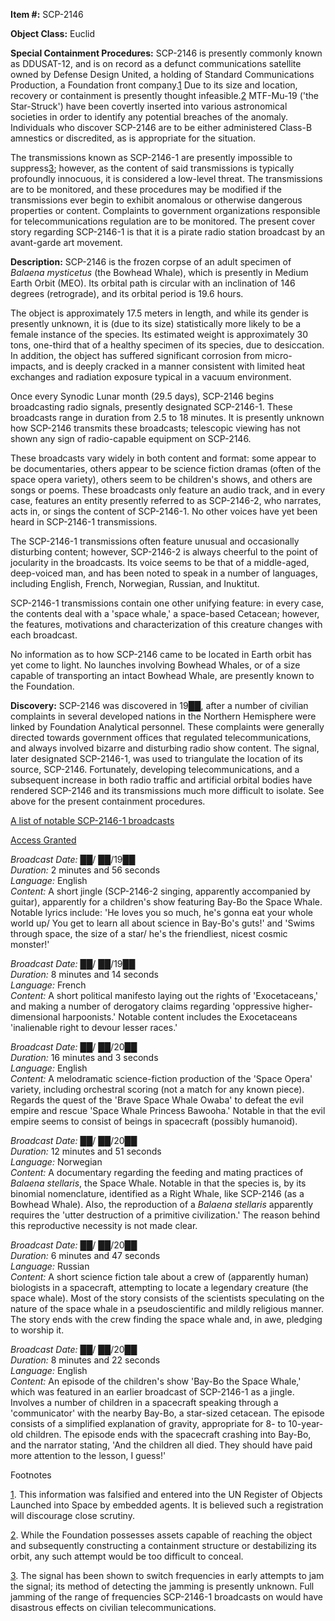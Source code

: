 **Item #:** SCP-2146

**Object Class:** Euclid

**Special Containment Procedures:** SCP-2146 is presently commonly known as DDUSAT-12, and is on record as a defunct communications satellite owned by Defense Design United, a holding of Standard Communications Production, a Foundation front company.[1](javascript:;) Due to its size and location, recovery or containment is presently thought infeasible.[2](javascript:;) MTF-Mu-19 ('the Star-Struck') have been covertly inserted into various astronomical societies in order to identify any potential breaches of the anomaly. Individuals who discover SCP-2146 are to be either administered Class-B amnestics or discredited, as is appropriate for the situation.

The transmissions known as SCP-2146-1 are presently impossible to suppress[3](javascript:;); however, as the content of said transmissions is typically profoundly innocuous, it is considered a low-level threat. The transmissions are to be monitored, and these procedures may be modified if the transmissions ever begin to exhibit anomalous or otherwise dangerous properties or content. Complaints to government organizations responsible for telecommunications regulation are to be monitored. The present cover story regarding SCP-2146-1 is that it is a pirate radio station broadcast by an avant-garde art movement.

**Description:** SCP-2146 is the frozen corpse of an adult specimen of _Balaena mysticetus_ (the Bowhead Whale), which is presently in Medium Earth Orbit (MEO). Its orbital path is circular with an inclination of 146 degrees (retrograde), and its orbital period is 19.6 hours.

The object is approximately 17.5 meters in length, and while its gender is presently unknown, it is (due to its size) statistically more likely to be a female instance of the species. Its estimated weight is approximately 30 tons, one-third that of a healthy specimen of its species, due to desiccation. In addition, the object has suffered significant corrosion from micro-impacts, and is deeply cracked in a manner consistent with limited heat exchanges and radiation exposure typical in a vacuum environment.

Once every Synodic Lunar month (29.5 days), SCP-2146 begins broadcasting radio signals, presently designated SCP-2146-1. These broadcasts range in duration from 2.5 to 18 minutes. It is presently unknown how SCP-2146 transmits these broadcasts; telescopic viewing has not shown any sign of radio-capable equipment on SCP-2146.

These broadcasts vary widely in both content and format: some appear to be documentaries, others appear to be science fiction dramas (often of the space opera variety), others seem to be children's shows, and others are songs or poems. These broadcasts only feature an audio track, and in every case, features an entity presently referred to as SCP-2146-2, who narrates, acts in, or sings the content of SCP-2146-1. No other voices have yet been heard in SCP-2146-1 transmissions.

The SCP-2146-1 transmissions often feature unusual and occasionally disturbing content; however, SCP-2146-2 is always cheerful to the point of jocularity in the broadcasts. Its voice seems to be that of a middle-aged, deep-voiced man, and has been noted to speak in a number of languages, including English, French, Norwegian, Russian, and Inuktitut.

SCP-2146-1 transmissions contain one other unifying feature: in every case, the contents deal with a 'space whale,' a space-based Cetacean; however, the features, motivations and characterization of this creature changes with each broadcast.

No information as to how SCP-2146 came to be located in Earth orbit has yet come to light. No launches involving Bowhead Whales, or of a size capable of transporting an intact Bowhead Whale, are presently known to the Foundation.

**Discovery:** SCP-2146 was discovered in 19██, after a number of civilian complaints in several developed nations in the Northern Hemisphere were linked by Foundation Analytical personnel. These complaints were generally directed towards government offices that regulated telecommunications, and always involved bizarre and disturbing radio show content. The signal, later designated SCP-2146-1, was used to triangulate the location of its source, SCP-2146. Fortunately, developing telecommunications, and a subsequent increase in both radio traffic and artificial orbital bodies have rendered SCP-2146 and its transmissions much more difficult to isolate. See above for the present containment procedures.

[A list of notable SCP-2146-1 broadcasts](javascript:;)

[Access Granted](javascript:;)

_Broadcast Date:_ ██/ ██/19██  
_Duration:_ 2 minutes and 56 seconds  
_Language:_ English  
_Content:_ A short jingle (SCP-2146-2 singing, apparently accompanied by guitar), apparently for a children's show featuring Bay-Bo the Space Whale. Notable lyrics include: 'He loves you so much, he's gonna eat your whole world up/ You get to learn all about science in Bay-Bo's guts!' and 'Swims through space, the size of a star/ he's the friendliest, nicest cosmic monster!'

_Broadcast Date:_ ██/ ██/19██  
_Duration:_ 8 minutes and 14 seconds  
_Language:_ French  
_Content:_ A short political manifesto laying out the rights of 'Exocetaceans,' and making a number of derogatory claims regarding 'oppressive higher-dimensional harpoonists.' Notable content includes the Exocetaceans 'inalienable right to devour lesser races.'

_Broadcast Date:_ ██/ ██/20██  
_Duration:_ 16 minutes and 3 seconds  
_Language:_ English  
_Content:_ A melodramatic science-fiction production of the 'Space Opera' variety, including orchestral scoring (not a match for any known piece). Regards the quest of the 'Brave Space Whale Owaba' to defeat the evil empire and rescue 'Space Whale Princess Bawooha.' Notable in that the evil empire seems to consist of beings in spacecraft (possibly humanoid).

_Broadcast Date:_ ██/ ██/20██  
_Duration:_ 12 minutes and 51 seconds  
_Language:_ Norwegian  
_Content:_ A documentary regarding the feeding and mating practices of _Balaena stellaris_, the Space Whale. Notable in that the species is, by its binomial nomenclature, identified as a Right Whale, like SCP-2146 (as a Bowhead Whale). Also, the reproduction of a _Balaena stellaris_ apparently requires the 'utter destruction of a primitive civilization.' The reason behind this reproductive necessity is not made clear.

_Broadcast Date:_ ██/ ██/20██  
_Duration:_ 6 minutes and 47 seconds  
_Language:_ Russian  
_Content:_ A short science fiction tale about a crew of (apparently human) biologists in a spacecraft, attempting to locate a legendary creature (the space whale). Most of the story consists of the scientists speculating on the nature of the space whale in a pseudoscientific and mildly religious manner. The story ends with the crew finding the space whale and, in awe, pledging to worship it.

_Broadcast Date:_ ██/ ██/20██  
_Duration:_ 8 minutes and 22 seconds  
_Language:_ English  
_Content:_ An episode of the children's show 'Bay-Bo the Space Whale,' which was featured in an earlier broadcast of SCP-2146-1 as a jingle. Involves a number of children in a spacecraft speaking through a 'communicator' with the nearby Bay-Bo, a star-sized cetacean. The episode consists of a simplified explanation of gravity, appropriate for 8- to 10-year-old children. The episode ends with the spacecraft crashing into Bay-Bo, and the narrator stating, 'And the children all died. They should have paid more attention to the lesson, I guess!'

Footnotes

[1](javascript:;). This information was falsified and entered into the UN Register of Objects Launched into Space by embedded agents. It is believed such a registration will discourage close scrutiny.

[2](javascript:;). While the Foundation possesses assets capable of reaching the object and subsequently constructing a containment structure or destabilizing its orbit, any such attempt would be too difficult to conceal.

[3](javascript:;). The signal has been shown to switch frequencies in early attempts to jam the signal; its method of detecting the jamming is presently unknown. Full jamming of the range of frequencies SCP-2146-1 broadcasts on would have disastrous effects on civilian telecommunications.